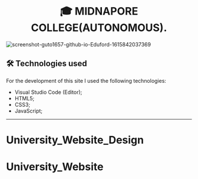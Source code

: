 <h1 align="center">
🎓 MIDNAPORE COLLEGE(AUTONOMOUS).
</h1>

<h4 align="center">
</h4>

![screenshot-guto1657-github-io-Eduford-1615842037369](https://midnaporecollege.ac.in/wp-content/uploads/2022/05/college-main-gate-2-1.jpg)

## 🛠 Technologies used
For the development of this site I used the following technologies:
- Visual Studio Code (Editor);
- HTML5;
- CSS3;
- JavaScript;
---
# University_Website_Design
# University_Website
